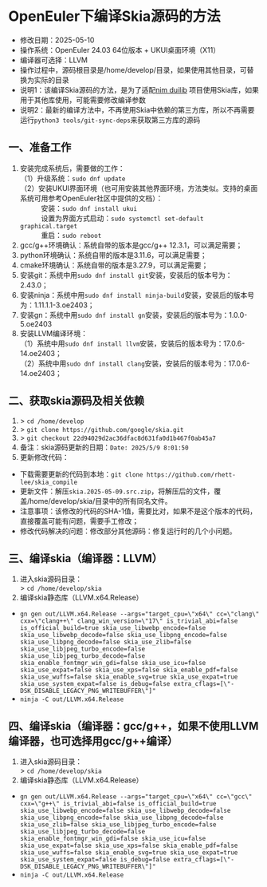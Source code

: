 # OpenEuler下编译Skia源码的方法 - 修改日期：2025-05-10 - 操作系统：OpenEuler 24.03 64位版本 + UKUI桌面环境（X11） - 编译器可选择：LLVM - 操作过程中，源码根目录是/home/develop/目录，如果使用其他目录，可替换为实际的目录 - 说明1：该编译Skia源码的方法，是为了适配[nim duilib](https://github.com/rhett-lee/nim_duilib) 项目使用Skia库，如果用于其他库使用，可能需要修改编译参数 - 说明2：最新的编译方法中，不再使用Skia中依赖的第三方库，所以不再需要运行`python3 tools/git-sync-deps`来获取第三方库的源码## 一、准备工作1. 安装完成系统后，需要做的工作：    （1）升级系统：`sudo dnf update`    （2）安装UKUI界面环境（也可用安装其他界面环境，方法类似。支持的桌面系统可用参考OpenEuler社区中提供的文档）：    　　　安装：`sudo dnf install ukui`    　　　设置为界面方式启动：`sudo systemctl set-default graphical.target`    　　　重启：`sudo reboot`    2. gcc/g++环境确认：系统自带的版本是gcc/g++ 12.3.1，可以满足需要；3. python环境确认：系统自带的版本是3.11.6，可以满足需要；4. cmake环境确认：系统自带的版本是3.27.9，可以满足需要；5. 安装git：系统中用`sudo dnf install git`安装，安装后的版本号为：2.43.0；6. 安装ninja：系统中用`sudo dnf install ninja-build`安装，安装后的版本号为：1.11.1.1-3.oe2403；7. 安装gn：系统中用`sudo dnf install gn`安装，安装后的版本号为：1.0.0-5.oe24038. 安装LLVM编译环境：    （1）系统中用`sudo dnf install llvm`安装，安装后的版本号为：17.0.6-14.oe2403；     （2）系统中用`sudo dnf install clang`安装，安装后的版本号为：17.0.6-14.oe2403；## 二、获取skia源码及相关依赖1. \> `cd /home/develop`    2. \> `git clone https://github.com/google/skia.git`    3. \> `git checkout 22d94029d2ac36dfac8d631fa0d1b467f0ab45a7`    4. 备注：skia源码更新的日期：`Date: 2025/5/9 8:01:50`    5. 更新修改代码：     - 下载需要更新的代码到本地：`git clone https://github.com/rhett-lee/skia_compile`     - 更新文件：解压`skia.2025-05-09.src.zip`，将解压后的文件，覆盖/home/develop/skia/目录中的所有同名文件。     - 注意事项：该修改的代码的SHA-1值，需要比对，如果不是这个版本的代码，直接覆盖可能有问题，需要手工修改；     - 修改代码解决的问题：修改部分其他源码：修复运行时的几个小问题。    ## 三、编译skia（编译器：LLVM）1. 进入skia源码目录：    \> `cd /home/develop/skia`2. 编译skia静态库（LLVM.x64.Release） - `gn gen out/LLVM.x64.Release --args="target_cpu=\"x64\" cc=\"clang\" cxx=\"clang++\" clang_win_version=\"17\" is_trivial_abi=false is_official_build=true skia_use_libwebp_encode=false skia_use_libwebp_decode=false skia_use_libpng_encode=false skia_use_libpng_decode=false skia_use_zlib=false skia_use_libjpeg_turbo_encode=false skia_use_libjpeg_turbo_decode=false skia_enable_fontmgr_win_gdi=false skia_use_icu=false skia_use_expat=false skia_use_xps=false skia_enable_pdf=false skia_use_wuffs=false skia_enable_svg=true skia_use_expat=true skia_use_system_expat=false is_debug=false extra_cflags=[\"-DSK_DISABLE_LEGACY_PNG_WRITEBUFFER\"]"`     - `ninja -C out/LLVM.x64.Release` ## 四、编译skia（编译器：gcc/g++，如果不使用LLVM编译器，也可选择用gcc/g++编译）1. 进入skia源码目录：    \> `cd /home/develop/skia`2. 编译skia静态库（LLVM.x64.Release） - `gn gen out/LLVM.x64.Release --args="target_cpu=\"x64\" cc=\"gcc\" cxx=\"g++\" is_trivial_abi=false is_official_build=true skia_use_libwebp_encode=false skia_use_libwebp_decode=false skia_use_libpng_encode=false skia_use_libpng_decode=false skia_use_zlib=false skia_use_libjpeg_turbo_encode=false skia_use_libjpeg_turbo_decode=false skia_enable_fontmgr_win_gdi=false skia_use_icu=false skia_use_expat=false skia_use_xps=false skia_enable_pdf=false skia_use_wuffs=false skia_enable_svg=true skia_use_expat=true skia_use_system_expat=false is_debug=false extra_cflags=[\"-DSK_DISABLE_LEGACY_PNG_WRITEBUFFER\"]"`     - `ninja -C out/LLVM.x64.Release`